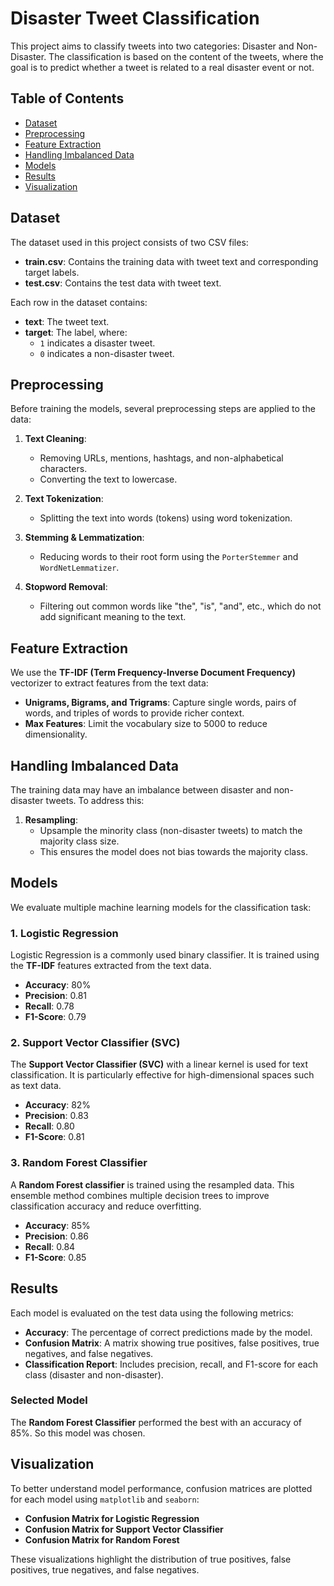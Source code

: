 # Disaster Tweet Classification

This project aims to classify tweets into two categories: Disaster and Non-Disaster. The classification is based on the content of the tweets, where the goal is to predict whether a tweet is related to a real disaster event or not.

## Table of Contents
- [Dataset](#dataset)
- [Preprocessing](#preprocessing)
- [Feature Extraction](#feature-extraction)
- [Handling Imbalanced Data](#handling-imbalanced-data)
- [Models](#models)
- [Results](#results)
- [Visualization](#visualization)

## Dataset

The dataset used in this project consists of two CSV files:

- **train.csv**: Contains the training data with tweet text and corresponding target labels.
- **test.csv**: Contains the test data with tweet text.

Each row in the dataset contains:

- **text**: The tweet text.
- **target**: The label, where:
  - `1` indicates a disaster tweet.
  - `0` indicates a non-disaster tweet.

## Preprocessing

Before training the models, several preprocessing steps are applied to the data:

1. **Text Cleaning**:
   - Removing URLs, mentions, hashtags, and non-alphabetical characters.
   - Converting the text to lowercase.
   
2. **Text Tokenization**:
   - Splitting the text into words (tokens) using word tokenization.

3. **Stemming & Lemmatization**:
   - Reducing words to their root form using the `PorterStemmer` and `WordNetLemmatizer`.

4. **Stopword Removal**:
   - Filtering out common words like "the", "is", "and", etc., which do not add significant meaning to the text.

## Feature Extraction

We use the **TF-IDF (Term Frequency-Inverse Document Frequency)** vectorizer to extract features from the text data:

- **Unigrams, Bigrams, and Trigrams**: Capture single words, pairs of words, and triples of words to provide richer context.
- **Max Features**: Limit the vocabulary size to 5000 to reduce dimensionality.

## Handling Imbalanced Data

The training data may have an imbalance between disaster and non-disaster tweets. To address this:

1. **Resampling**:
   - Upsample the minority class (non-disaster tweets) to match the majority class size.
   - This ensures the model does not bias towards the majority class.

## Models

We evaluate multiple machine learning models for the classification task:

### 1. Logistic Regression
Logistic Regression is a commonly used binary classifier. It is trained using the **TF-IDF** features extracted from the text data.

- **Accuracy**: 80%
- **Precision**: 0.81
- **Recall**: 0.78
- **F1-Score**: 0.79

### 2. Support Vector Classifier (SVC)
The **Support Vector Classifier (SVC)** with a linear kernel is used for text classification. It is particularly effective for high-dimensional spaces such as text data.

- **Accuracy**: 82%
- **Precision**: 0.83
- **Recall**: 0.80
- **F1-Score**: 0.81

### 3. Random Forest Classifier
A **Random Forest classifier** is trained using the resampled data. This ensemble method combines multiple decision trees to improve classification accuracy and reduce overfitting.

- **Accuracy**: 85%
- **Precision**: 0.86
- **Recall**: 0.84
- **F1-Score**: 0.85

## Results

Each model is evaluated on the test data using the following metrics:

- **Accuracy**: The percentage of correct predictions made by the model.
- **Confusion Matrix**: A matrix showing true positives, false positives, true negatives, and false negatives.
- **Classification Report**: Includes precision, recall, and F1-score for each class (disaster and non-disaster).

### Selected Model
The **Random Forest Classifier** performed the best with an accuracy of 85%. So this model was chosen.

## Visualization

To better understand model performance, confusion matrices are plotted for each model using `matplotlib` and `seaborn`:

- **Confusion Matrix for Logistic Regression**
- **Confusion Matrix for Support Vector Classifier**
- **Confusion Matrix for Random Forest**

These visualizations highlight the distribution of true positives, false positives, true negatives, and false negatives.
